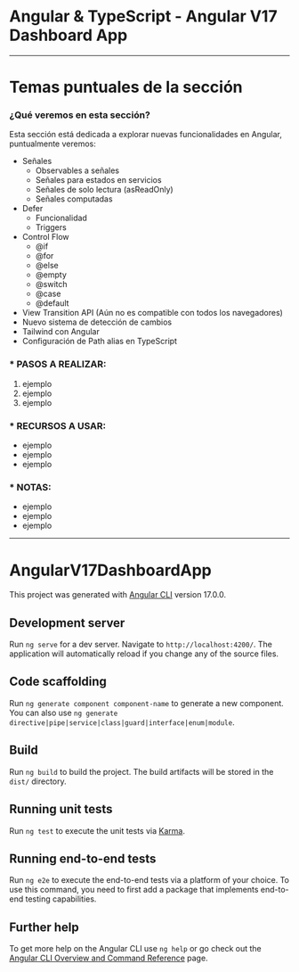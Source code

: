 # Angular & TypeScript - Angular V17 Dashboard App

---

# Temas puntuales de la sección

### ¿Qué veremos en esta sección?

Esta sección está dedicada a explorar nuevas funcionalidades en Angular, puntualmente veremos:

- Señales
  - Observables a señales
  - Señales para estados en servicios
  - Señales de solo lectura (asReadOnly)
  - Señales computadas
- Defer
  - Funcionalidad
  - Triggers
- Control Flow
  - @if
  - @for
  - @else
  - @empty
  - @switch
  - @case
  - @default
- View Transition API (Aún no es compatible con todos los navegadores)
- Nuevo sistema de detección de cambios
- Tailwind con Angular
- Configuración de Path alias en TypeScript

### \* PASOS A REALIZAR:

1. ejemplo
2. ejemplo
3. ejemplo

### \* RECURSOS A USAR:

- ejemplo
- ejemplo
- ejemplo

### \* NOTAS:

- ejemplo
- ejemplo
- ejemplo

---

# AngularV17DashboardApp

This project was generated with [Angular CLI](https://github.com/angular/angular-cli) version 17.0.0.

## Development server

Run `ng serve` for a dev server. Navigate to `http://localhost:4200/`. The application will automatically reload if you change any of the source files.

## Code scaffolding

Run `ng generate component component-name` to generate a new component. You can also use `ng generate directive|pipe|service|class|guard|interface|enum|module`.

## Build

Run `ng build` to build the project. The build artifacts will be stored in the `dist/` directory.

## Running unit tests

Run `ng test` to execute the unit tests via [Karma](https://karma-runner.github.io).

## Running end-to-end tests

Run `ng e2e` to execute the end-to-end tests via a platform of your choice. To use this command, you need to first add a package that implements end-to-end testing capabilities.

## Further help

To get more help on the Angular CLI use `ng help` or go check out the [Angular CLI Overview and Command Reference](https://angular.io/cli) page.
